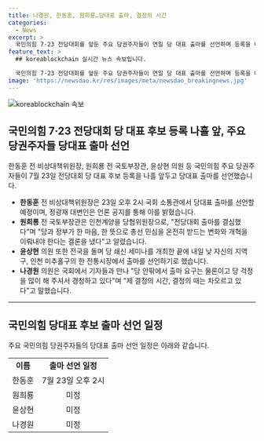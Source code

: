 ```yaml
---
title: 나경원, 한동훈, 원희룡…당대표 출마, 결정의 시간
categories:
  - News
excerpt: >
  국민의힘 7·23 전당대회를 앞둔 주요 당권주자들이 연일 당 대표 출마를 선언하며 등록을 나흘 앞두고 뜨거운 관심을 모으고 있습니다. 한동훈 전 비상대책위원장, 원희룡 전 국토부장관, 윤상현 의원 등이 각자의 입장을 밝히며 분위기를 뜨겁게 향상시키고 있습니다. 당권주자로 꼽힌 나경원 의원 또한 결정의 시간이 다가오고 있음을 시사하며 기대감을 높이고 있습니다.
feature_text: >
  ## koreablockchain 실시간 뉴스 속보입니다.

  국민의힘 7·23 전당대회를 앞둔 주요 당권주자들이 연일 당 대표 출마를 선언하며 등록을 나흘 앞두고 뜨거운 관심을 모으고 있습니다. 한동훈 전 비상대책위원장, 원희룡 전 국토부장관, 윤상현 의원 등이 각자의 입장을 밝히며 분위기를 뜨겁게 향상시키고 있습니다. 당권주자로 꼽힌 나경원 의원 또한 결정의 시간이 다가오고 있음을 시사하며 기대감을 높이고 있습니다.
image: 'https://newsdao.kr/res/images/meta/newsdao_breakingnews.jpg'
---
```


<p><img src="https://newsdao.kr/res/images/meta/newsdao_breakingnews.jpg" alt="koreablockchain 속보" /></p>

<h2 data-ke-size="size26">국민의힘 7·23 전당대회 당 대표 후보 등록 나흘 앞, 주요 당권주자들 당대표 출마 선언</h2>

<p data-ke-size="size16">한동훈 전 비상대책위원장, 원희룡 전 국토부장관, 윤상현 의원 등 국민의힘 주요 당권주자들이 7월 23일 전당대회 당 대표 후보 등록을 나흘 앞두고 당대표 출마를 선언했습니다.</p>

<ul>
  <li><b>한동훈</b> 전 비상대책위원장은 23일 오후 2시 국회 소통관에서 당대표 출마를 선언할 예정이며, 정광재 대변인은 언론 공지를 통해 이를 밝혔습니다.</li>
  <li><b>원희룡</b> 전 국토부장관은 인천계양을 당협위원장으로, "전당대회 출마를 결심했다"며 "당과 정부가 한 마음, 한 뜻으로 총선 민심을 온전히 받드는 변화와 개혁을 이뤄내야 한다는 결론을 냈다"고 알렸습니다.</li>
  <li><b>윤상현</b> 의원 또한 전국을 돌며 당 쇄신 세미나를 개최한 끝에 내일 낮 자신의 지역구, 인천 미추홀구의 한 전통시장에서 출마를 선언하기로 했습니다.</li>
  <li><b>나경원</b> 의원은 국회에서 기자들과 만나 "당 안팎에서 출마 요구는 물론이고 당 걱정을 많이 해 주셔서 경청하고 있다"며 "제 결정의 시간, 결정의 때는 차오르고 있다"고 말했습니다.</li>
</ul>

<hr>

<h2 data-ke-size="size26">국민의힘 당대표 후보 출마 선언 일정</h2>

<p data-ke-size="size16">주요 국민의힘 당권주자들의 당대표 출마 선언 일정은 아래와 같습니다.</p>

<table>
  <tr>
    <td style="text-align: center; height: 17px;"><b>이름</b></td>
    <td style="text-align: center; height: 17px;"><b>출마 선언 일정</b></td>
  </tr>
  <tr>
    <td style="text-align: center; height: 17px;">한동훈</td>
    <td style="text-align: center; height: 17px;">7월 23일 오후 2시</td>
  </tr>
  <tr>
    <td style="text-align: center; height: 17px;">원희룡</td>
    <td style="text-align: center; height: 17px;">미정</td>
  </tr>
  <tr>
    <td style="text-align: center; height: 17px;">윤상현</td>
    <td style="text-align: center; height: 17px;">미정</td>
  </tr>
  <tr>
    <td style="text-align: center; height: 17px;">나경원</td>
    <td style="text-align: center; height: 17px;">미정</td>
  </tr>
</table>

